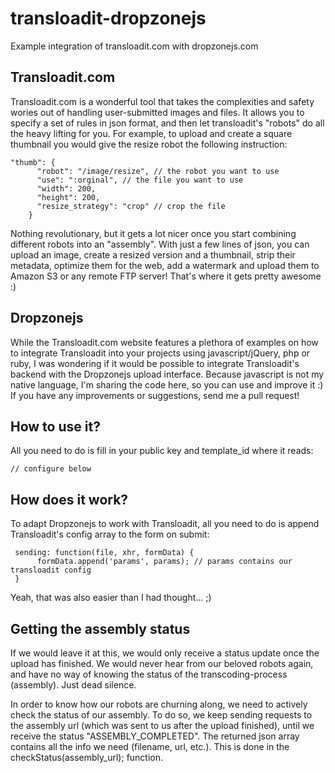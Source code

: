# transloadit-dropzonejs
Example integration of transloadit.com with dropzonejs.com

## Transloadit.com

Transloadit.com is a wonderful tool that takes the complexities and safety wories out of handling user-submitted images and files. It allows you to specify a set of rules in json format, and then let transloadit's "robots" do all the heavy lifting for you. For example, to upload and create a square thumbnail you would give the resize robot the following instruction:

```
"thumb": {
      "robot": "/image/resize", // the robot you want to use
      "use": ":orginal", // the file you want to use
      "width": 200,
      "height": 200,
      "resize_strategy": "crop" // crop the file
    }
```

Nothing revolutionary, but it gets a lot nicer once you start combining different robots into an "assembly". With just a few lines of json, you can upload an image, create a resized version and a thumbnail, strip their metadata, optimize them for the web, add a watermark and upload them to Amazon S3 or any remote FTP server! That's where it gets pretty awesome :)

## Dropzonejs

While the Transloadit.com website features a plethora of examples on how to integrate Transloadit into your projects using javascript/jQuery, php or ruby, I was wondering if it would be possible to integrate Transloadit's backend with the Dropzonejs upload interface. Because javascript is not my native language, I'm sharing the code here, so you can use and improve it :) If you have any improvements or suggestions, send me a pull request!

## How to use it?

All you need to do is fill in your public key and template_id where it reads:

```
// configure below
```

## How does it work?

To adapt Dropzonejs to work with Transloadit, all you need to do is append Transloadit's config array to the form on submit:

```
 sending: function(file, xhr, formData) {
      formData.append('params', params); // params contains our transloadit config
 }
```

Yeah, that was also easier than I had thought... ;)

## Getting the assembly status

If we would leave it at this, we would only receive a status update once the upload has finished. We would never hear from our beloved robots again, and have no way of knowing the status of the transcoding-process (assembly). Just dead silence.

In order to know how our robots are churning along, we need to actively check the status of our assembly. To do so, we keep sending requests to the assembly url (which was sent to us after the upload finished), until we receive the status "ASSEMBLY_COMPLETED". The returned json array contains all the info we need (filename, url, etc.). This is done in the checkStatus(assembly_url); function.
